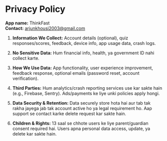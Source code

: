 # Privacy Policy

**App name:** ThinkFast  
**Contact:** arjunkhousi2003@gmail.com

1. **Information We Collect:** Account details (optional), quiz responses/scores, feedback, device info, app usage data, crash logs.  

2. **No Sensitive Data:** Hum financial info, health, ya government ID nahi collect karte.  

3. **How We Use Data:** App functionality, user experience improvement, feedback response, optional emails (password reset, account verification).  

4. **Third Parties:** Hum analytics/crash reporting services use kar sakte hain (e.g., Firebase, Sentry). Ads/payments ke liye unki policies apply hongi.  

5. **Data Security & Retention:** Data securely store hota hai aur tab tak rakha jayega jab tak account active ho ya legal requirement ho. Aap support se contact karke delete request kar sakte hain.  

6. **Children & Rights:** 13 saal se chhote users ke liye parent/guardian consent required hai. Users apna personal data access, update, ya delete kar sakte hain.

